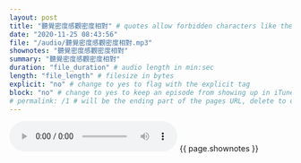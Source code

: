 ```yaml
---
layout: post
title: "聽覺密度感觀密度相對" # quotes allow forbidden characters like the colon
date: "2020-11-25 08:43:56"
file: "/audio/聽覺密度感觀密度相對.mp3"
shownotes: "聽覺密度感觀密度相對"
summary: "聽覺密度感觀密度相對"
duration: "file_duration" # audio length in min:sec
length: "file_length" # filesize in bytes
explicit: "no" # change to yes to flag with the explicit tag
block: "no" # change to yes to keep an episode from showing up in iTunes
# permalink: /1 # will be the ending part of the pages URL, delete to default to the title
---
```


<audio controls>
<source src="{{site.url}}{{site.baseurl}}{{ page.file }}" type="audio/x-mp3">
Your browser does not support the audio element.
</audio>
{{ page.shownotes }}
